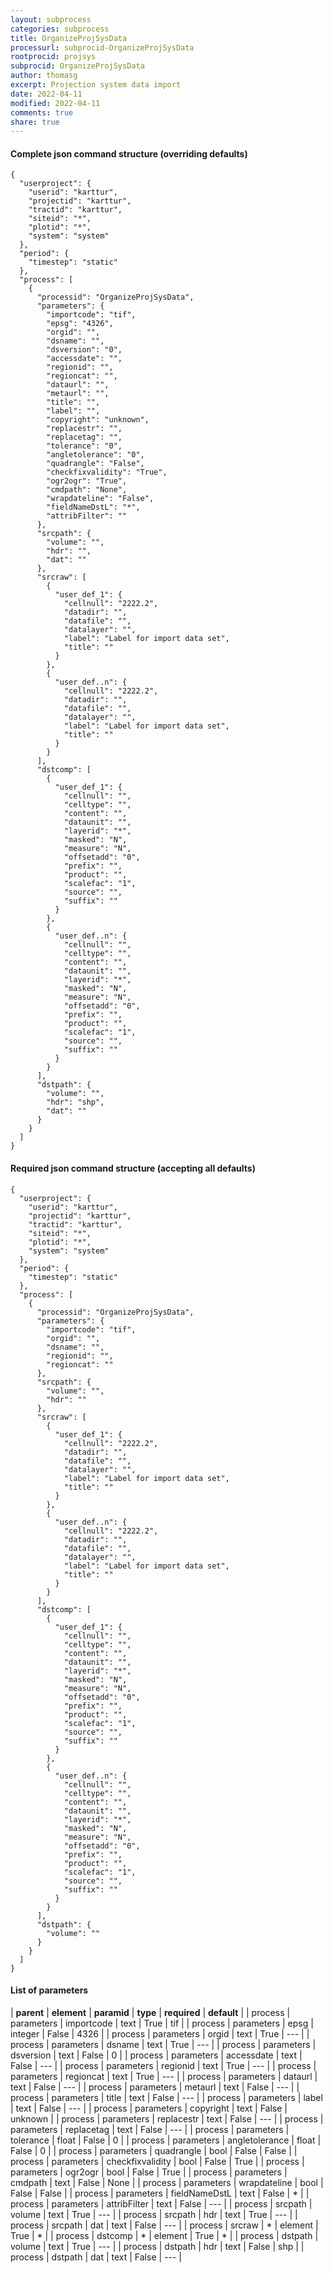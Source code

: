 ```yaml
---
layout: subprocess
categories: subprocess
title: OrganizeProjSysData
processurl: subprocid-OrganizeProjSysData
rootprocid: projsys
subprocid: OrganizeProjSysData
author: thomasg
excerpt: Projection system data import
date: 2022-04-11
modified: 2022-04-11
comments: true
share: true
---
```


#### Complete json command structure (overriding defaults)
```
{
  "userproject": {
    "userid": "karttur",
    "projectid": "karttur",
    "tractid": "karttur",
    "siteid": "*",
    "plotid": "*",
    "system": "system"
  },
  "period": {
    "timestep": "static"
  },
  "process": [
    {
      "processid": "OrganizeProjSysData",
      "parameters": {
        "importcode": "tif",
        "epsg": "4326",
        "orgid": "",
        "dsname": "",
        "dsversion": "0",
        "accessdate": "",
        "regionid": "",
        "regioncat": "",
        "dataurl": "",
        "metaurl": "",
        "title": "",
        "label": "",
        "copyright": "unknown",
        "replacestr": "",
        "replacetag": "",
        "tolerance": "0",
        "angletolerance": "0",
        "quadrangle": "False",
        "checkfixvalidity": "True",
        "ogr2ogr": "True",
        "cmdpath": "None",
        "wrapdateline": "False",
        "fieldNameDstL": "*",
        "attribFilter": ""
      },
      "srcpath": {
        "volume": "",
        "hdr": "",
        "dat": ""
      },
      "srcraw": [
        {
          "user_def_1": {
            "cellnull": "2222.2",
            "datadir": "",
            "datafile": "",
            "datalayer": "",
            "label": "Label for import data set",
            "title": ""
          }
        },
        {
          "user_def..n": {
            "cellnull": "2222.2",
            "datadir": "",
            "datafile": "",
            "datalayer": "",
            "label": "Label for import data set",
            "title": ""
          }
        }
      ],
      "dstcomp": [
        {
          "user_def_1": {
            "cellnull": "",
            "celltype": "",
            "content": "",
            "dataunit": "",
            "layerid": "*",
            "masked": "N",
            "measure": "N",
            "offsetadd": "0",
            "prefix": "",
            "product": "",
            "scalefac": "1",
            "source": "",
            "suffix": ""
          }
        },
        {
          "user_def..n": {
            "cellnull": "",
            "celltype": "",
            "content": "",
            "dataunit": "",
            "layerid": "*",
            "masked": "N",
            "measure": "N",
            "offsetadd": "0",
            "prefix": "",
            "product": "",
            "scalefac": "1",
            "source": "",
            "suffix": ""
          }
        }
      ],
      "dstpath": {
        "volume": "",
        "hdr": "shp",
        "dat": ""
      }
    }
  ]
}
```
#### Required json command structure (accepting all defaults)
```
{
  "userproject": {
    "userid": "karttur",
    "projectid": "karttur",
    "tractid": "karttur",
    "siteid": "*",
    "plotid": "*",
    "system": "system"
  },
  "period": {
    "timestep": "static"
  },
  "process": [
    {
      "processid": "OrganizeProjSysData",
      "parameters": {
        "importcode": "tif",
        "orgid": "",
        "dsname": "",
        "regionid": "",
        "regioncat": ""
      },
      "srcpath": {
        "volume": "",
        "hdr": ""
      },
      "srcraw": [
        {
          "user_def_1": {
            "cellnull": "2222.2",
            "datadir": "",
            "datafile": "",
            "datalayer": "",
            "label": "Label for import data set",
            "title": ""
          }
        },
        {
          "user_def..n": {
            "cellnull": "2222.2",
            "datadir": "",
            "datafile": "",
            "datalayer": "",
            "label": "Label for import data set",
            "title": ""
          }
        }
      ],
      "dstcomp": [
        {
          "user_def_1": {
            "cellnull": "",
            "celltype": "",
            "content": "",
            "dataunit": "",
            "layerid": "*",
            "masked": "N",
            "measure": "N",
            "offsetadd": "0",
            "prefix": "",
            "product": "",
            "scalefac": "1",
            "source": "",
            "suffix": ""
          }
        },
        {
          "user_def..n": {
            "cellnull": "",
            "celltype": "",
            "content": "",
            "dataunit": "",
            "layerid": "*",
            "masked": "N",
            "measure": "N",
            "offsetadd": "0",
            "prefix": "",
            "product": "",
            "scalefac": "1",
            "source": "",
            "suffix": ""
          }
        }
      ],
      "dstpath": {
        "volume": ""
      }
    }
  ]
}
```
#### List of parameters

| **parent** | **element** | **paramid** | **type** | **required** | **default** |
| process | parameters | importcode | text | True | tif |
| process | parameters | epsg | integer | False | 4326 |
| process | parameters | orgid | text | True | --- |
| process | parameters | dsname | text | True | --- |
| process | parameters | dsversion | text | False | 0 |
| process | parameters | accessdate | text | False | --- |
| process | parameters | regionid | text | True | --- |
| process | parameters | regioncat | text | True | --- |
| process | parameters | dataurl | text | False | --- |
| process | parameters | metaurl | text | False | --- |
| process | parameters | title | text | False | --- |
| process | parameters | label | text | False | --- |
| process | parameters | copyright | text | False | unknown |
| process | parameters | replacestr | text | False | --- |
| process | parameters | replacetag | text | False | --- |
| process | parameters | tolerance | float | False | 0 |
| process | parameters | angletolerance | float | False | 0 |
| process | parameters | quadrangle | bool | False | False |
| process | parameters | checkfixvalidity | bool | False | True |
| process | parameters | ogr2ogr | bool | False | True |
| process | parameters | cmdpath | text | False | None |
| process | parameters | wrapdateline | bool | False | False |
| process | parameters | fieldNameDstL | text | False | * |
| process | parameters | attribFilter | text | False | --- |
| process | srcpath | volume | text | True | --- |
| process | srcpath | hdr | text | True | --- |
| process | srcpath | dat | text | False | --- |
| process | srcraw | * | element | True | * |
| process | dstcomp | * | element | True | * |
| process | dstpath | volume | text | True | --- |
| process | dstpath | hdr | text | False | shp |
| process | dstpath | dat | text | False | --- |
